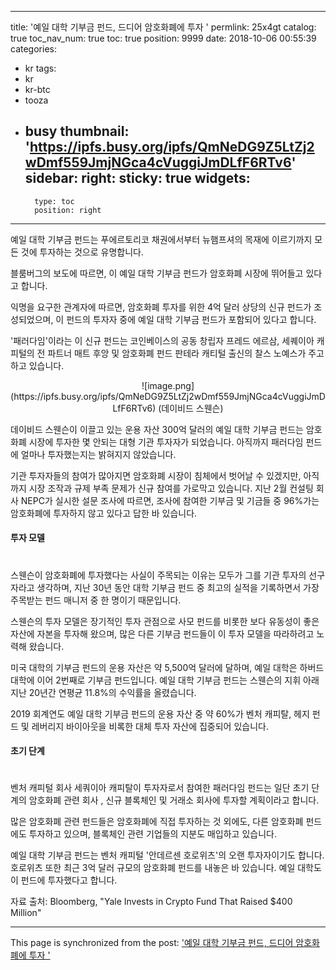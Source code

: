 
---
title: '예일 대학 기부금 펀드, 드디어 암호화폐에 투자 '
permlink: 25x4gt
catalog: true
toc_nav_num: true
toc: true
position: 9999
date: 2018-10-06 00:55:39
categories:
- kr
tags:
- kr
- kr-btc
- tooza
- busy
thumbnail: 'https://ipfs.busy.org/ipfs/QmNeDG9Z5LtZj2wDmf559JmjNGca4cVuggiJmDLfF6RTv6'
sidebar:
    right:
        sticky: true
widgets:
    -
        type: toc
        position: right
---


예일 대학 기부금 펀드는 푸에르토리코 채권에서부터 뉴햄프셔의 목재에 이르기까지 모든 것에 투자하는 것으로 유명합니다. 

블룸버그의 보도에 따르면, 이 예일 대학 기부금 펀드가 암호화폐 시장에 뛰어들고 있다고 합니다.

익명을 요구한 관계자에 따르면, 암호화폐 투자를 위한 4억 달러 상당의 신규 펀드가 조성되었으며, 이 펀드의 투자자 중에 예일 대학 기부금 펀드가 포함되어 있다고 합니다. 

'패러다임'이라는 이 신규 펀드는 코인베이스의 공동 창립자 프레드 에르삼, 세퀘이아 캐피털의 전 파트너 매트 후앙 및 암호화폐 펀드 판테라 캐티털 출신의 찰스 노예스가 주고하고 있습니다. 

<center>
![image.png](https://ipfs.busy.org/ipfs/QmNeDG9Z5LtZj2wDmf559JmjNGca4cVuggiJmDLfF6RTv6)
(데이비드 스웬슨)
</center>

데이비드 스웬슨이 이끌고 있는 운용 자산 300억 달러의 예일 대학 기부금 펀드는
암호화폐 시장에 투자한 몇 안되는 대형 기관 투자자가 되었습니다. 아직까지 패러다임 펀드에 얼마나 투자했는지는 밝혀지지 않았습니다.

기관 투자자들의 참여가 많아지면 암호화폐 시장이 침체에서 벗어날 수 있겠지만, 아직까지 시장 조작과 규제 부족 문제가 신규 참여를 가로막고 있습니다. 지난 2월 컨설팅 회사 NEPC가 실시한 설문 조사에 따르면, 조사에 참여한 기부금 및 기금들 중 96%가는 암호화폐에 투자하지 않고 있다고 답한 바 있습니다.

#### 투자 모델
#
스웬슨이 암호화폐에 투자했다는 사실이 주목되는 이유는 모두가 그를 기관 투자의 선구자라고 생각하며, 지난 30년 동안 대학 기부금 펀드 중 최고의 실적을 기록하면서 가장 주목받는 펀드 매니저 중 한 명이기 때문입니다. 

스웬슨의 투자 모델은 장기적인 투자 관점으로 사모 펀드를 비롯한 보다 유동성이 좋은 자산에 자본을 투자해 왔으며, 많은 다른 기부금 펀드들이 이 투자 모델을 따라하려고 노력해 왔습니다.  

미국 대학의 기부금 펀드의 운용 자산은 약 5,500억 달러에 달하며, 예일 대학은 하버드 대학에 이어 2번째로 기부금 펀드입니다. 예일 대학 기부금 펀드는 스웬슨의 지휘 아래 지난 20년간 연평균 11.8%의 수익률을 올렸습니다.

2019 회계연도 예일 대학 기부금 펀드의 운용 자산 중 약 60%가 벤처 캐피탈, 헤지 펀드 및 레버리지 바이아웃을 비록한 대체 투자 자산에 집중되어 있습니다.

#### 초기 단계
#
벤처 캐피털 회사 세쿼이아 캐피탈이 투자자로서 참여한 패러다임 펀드는 일단 초기 단계의 암호화폐 관련 회사 , 신규 블록체인 및 거래소 회사에 투자할 계획이라고 합니다. 

많은 암호화폐 관련 펀드들은 암호화폐에 직접 투자하는 것 외에도, 다른 암호화폐 펀드에도 투자하고 있으며, 블록체인 관련 기업들의 지분도 매입하고 있습니다.

예일 대학 기부금 펀드는 벤처 캐피털 '안데르센 호로위츠'의 오랜 투자자이기도 합니다. 호로위츠 또한 최근 3억 달러 규모의 암호화폐 펀드를 내놓은 바 있습니다. 예일 대학도 이 펀드에 투자했다고 합니다. 

자료 출처: Bloomberg, "Yale Invests in Crypto Fund That Raised $400 Million"


- - -

This page is synchronized from the post: ['예일 대학 기부금 펀드, 드디어 암호화폐에 투자 '](https://steemit.com/@pius.pius/25x4gt)
